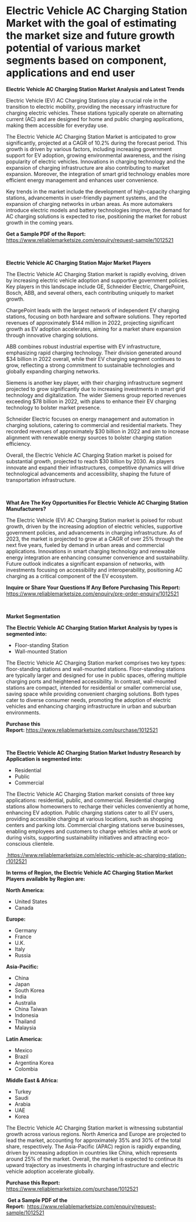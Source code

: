 <p><h1>Electric Vehicle AC Charging Station Market with the goal of estimating the market size and future growth potential of various market segments based on component, applications and end user</h1></p><p><strong>Electric Vehicle AC Charging Station Market Analysis and Latest Trends</strong></p>
<p><p>Electric Vehicle (EV) AC Charging Stations play a crucial role in the transition to electric mobility, providing the necessary infrastructure for charging electric vehicles. These stations typically operate on alternating current (AC) and are designed for home and public charging applications, making them accessible for everyday use. </p><p>The Electric Vehicle AC Charging Station Market is anticipated to grow significantly, projected at a CAGR of 10.2% during the forecast period. This growth is driven by various factors, including increasing government support for EV adoption, growing environmental awareness, and the rising popularity of electric vehicles. Innovations in charging technology and the expansion of charging infrastructure are also contributing to market expansion. Moreover, the integration of smart grid technology enables more efficient energy management and enhances user convenience.</p><p>Key trends in the market include the development of high-capacity charging stations, advancements in user-friendly payment systems, and the expansion of charging networks in urban areas. As more automakers introduce electric models and battery technologies improve, the demand for AC charging solutions is expected to rise, positioning the market for robust growth in the coming years.</p></p>
<p><strong>Get a Sample PDF of the Report:&nbsp;</strong> <a href="https://www.reliablemarketsize.com/enquiry/request-sample/1012521?utm_campaign=3015&utm_medium=2&utm_source=Github&utm_content=ia&utm_term=19042025&utm_id=electric-vehicle-ac-charging-station">https://www.reliablemarketsize.com/enquiry/request-sample/1012521</a></p>
<p>&nbsp;</p>
<p><strong>Electric Vehicle AC Charging Station Major Market Players</strong></p>
<p><p>The Electric Vehicle AC Charging Station market is rapidly evolving, driven by increasing electric vehicle adoption and supportive government policies. Key players in this landscape include GE, Schneider Electric, ChargePoint, Bosch, ABB, and several others, each contributing uniquely to market growth.</p><p>ChargePoint leads with the largest network of independent EV charging stations, focusing on both hardware and software solutions. They reported revenues of approximately $144 million in 2022, projecting significant growth as EV adoption accelerates, aiming for a market share expansion through innovative charging solutions.</p><p>ABB combines robust industrial expertise with EV infrastructure, emphasizing rapid charging technology. Their division generated around $34 billion in 2022 overall, while their EV charging segment continues to grow, reflecting a strong commitment to sustainable technologies and globally expanding charging networks.</p><p>Siemens is another key player, with their charging infrastructure segment projected to grow significantly due to increasing investments in smart grid technology and digitalization. The wider Siemens group reported revenues exceeding $78 billion in 2022, with plans to enhance their EV charging technology to bolster market presence.</p><p>Schneider Electric focuses on energy management and automation in charging solutions, catering to commercial and residential markets. They recorded revenues of approximately $30 billion in 2022 and aim to increase alignment with renewable energy sources to bolster charging station efficiency.</p><p>Overall, the Electric Vehicle AC Charging Station market is poised for substantial growth, projected to reach $30 billion by 2030. As players innovate and expand their infrastructures, competitive dynamics will drive technological advancements and accessibility, shaping the future of transportation infrastructure.</p></p>
<p>&nbsp;</p>
<p><strong>What Are The Key Opportunities For Electric Vehicle AC Charging Station Manufacturers?</strong></p>
<p><p>The Electric Vehicle (EV) AC Charging Station market is poised for robust growth, driven by the increasing adoption of electric vehicles, supportive government policies, and advancements in charging infrastructure. As of 2023, the market is projected to grow at a CAGR of over 25% through the next five years, fueled by demand in urban areas and commercial applications. Innovations in smart charging technology and renewable energy integration are enhancing consumer convenience and sustainability. Future outlook indicates a significant expansion of networks, with investments focusing on accessibility and interoperability, positioning AC charging as a critical component of the EV ecosystem.</p></p>
<p><strong>Inquire or Share Your Questions If Any Before Purchasing This Report:</strong> <a href="https://www.reliablemarketsize.com/enquiry/pre-order-enquiry/1012521?utm_campaign=3015&utm_medium=2&utm_source=Github&utm_content=ia&utm_term=19042025&utm_id=electric-vehicle-ac-charging-station">https://www.reliablemarketsize.com/enquiry/pre-order-enquiry/1012521</a></p>
<p>&nbsp;</p>
<p><strong>Market Segmentation</strong></p>
<p><strong>The Electric Vehicle AC Charging Station Market Analysis by types is segmented into:</strong></p>
<p><ul><li>Floor-standing Station</li><li>Wall-mounted Station</li></ul></p>
<p><p>The Electric Vehicle AC Charging Station market comprises two key types: floor-standing stations and wall-mounted stations. Floor-standing stations are typically larger and designed for use in public spaces, offering multiple charging ports and heightened accessibility. In contrast, wall-mounted stations are compact, intended for residential or smaller commercial use, saving space while providing convenient charging solutions. Both types cater to diverse consumer needs, promoting the adoption of electric vehicles and enhancing charging infrastructure in urban and suburban environments.</p></p>
<p><strong>Purchase this Report:&nbsp;</strong><a href="https://www.reliablemarketsize.com/purchase/1012521?utm_campaign=3015&utm_medium=2&utm_source=Github&utm_content=ia&utm_term=19042025&utm_id=electric-vehicle-ac-charging-station">https://www.reliablemarketsize.com/purchase/1012521</a></p>
<p>&nbsp;</p>
<p><strong>The Electric Vehicle AC Charging Station Market Industry Research by Application is segmented into:</strong></p>
<p><ul><li>Residential</li><li>Public</li><li>Commercial</li></ul></p>
<p><p>The Electric Vehicle AC Charging Station market consists of three key applications: residential, public, and commercial. Residential charging stations allow homeowners to recharge their vehicles conveniently at home, enhancing EV adoption. Public charging stations cater to all EV users, providing accessible charging at various locations, such as shopping centers and parking lots. Commercial charging stations serve businesses, enabling employees and customers to charge vehicles while at work or during visits, supporting sustainability initiatives and attracting eco-conscious clientele.</p></p>
<p><a href="https://www.reliablemarketsize.com/electric-vehicle-ac-charging-station-r1012521?utm_campaign=3015&utm_medium=2&utm_source=Github&utm_content=ia&utm_term=19042025&utm_id=electric-vehicle-ac-charging-station">&nbsp;https://www.reliablemarketsize.com/electric-vehicle-ac-charging-station-r1012521</a></p>
<p><strong>In terms of Region, the Electric Vehicle AC Charging Station Market Players available by Region are:</strong></p>
<p>
    <p> <strong> North America: </strong>
        <ul>
            <li>United States</li>
            <li>Canada</li>
        </ul>
        </p> 
    <p> <strong> Europe: </strong>
        <ul>
            <li>Germany</li>
            <li>France</li>
            <li>U.K.</li>
            <li>Italy</li>
            <li>Russia</li>
        </ul>
        </p> 
    <p> <strong> Asia-Pacific: </strong>
        <ul>
            <li>China</li>
            <li>Japan</li>
            <li>South Korea</li>
            <li>India</li>
            <li>Australia</li>
            <li>China Taiwan</li>
            <li>Indonesia</li>
            <li>Thailand</li>
            <li>Malaysia</li>
        </ul>
        </p> 
    <p> <strong> Latin America: </strong>
        <ul>
            <li>Mexico</li>
            <li>Brazil</li>
            <li>Argentina Korea</li>
            <li>Colombia</li>
        </ul>
        </p> 
    <p> <strong> Middle East & Africa: </strong>
        <ul>
            <li>Turkey</li>
            <li>Saudi</li>
            <li>Arabia</li>
            <li>UAE</li>
            <li>Korea</li>
        </ul>
    </p>
    </p>
<p><p>The Electric Vehicle AC Charging Station market is witnessing substantial growth across various regions. North America and Europe are projected to lead the market, accounting for approximately 35% and 30% of the total share, respectively. The Asia-Pacific (APAC) region is rapidly expanding, driven by increasing adoption in countries like China, which represents around 25% of the market. Overall, the market is expected to continue its upward trajectory as investments in charging infrastructure and electric vehicle adoption accelerate globally.</p></p>
<p><strong>Purchase this Report: </strong><a href="https://www.reliablemarketsize.com/purchase/1012521?utm_campaign=3015&utm_medium=2&utm_source=Github&utm_content=ia&utm_term=19042025&utm_id=electric-vehicle-ac-charging-station">https://www.reliablemarketsize.com/purchase/1012521</a></p>
<p>&nbsp;<strong>Get a Sample PDF of the Report:&nbsp;&nbsp;</strong><a href="https://www.reliablemarketsize.com/enquiry/request-sample/1012521?utm_campaign=3015&utm_medium=2&utm_source=Github&utm_content=ia&utm_term=19042025&utm_id=electric-vehicle-ac-charging-station">https://www.reliablemarketsize.com/enquiry/request-sample/1012521</a></p>
<p><strong></strong></p>
<p><p></p><p></p><p></p></p>